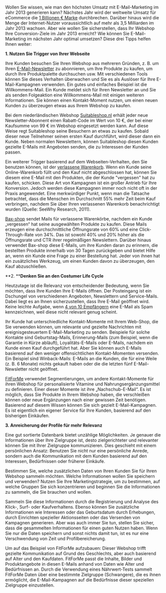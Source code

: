 Wollen Sie wissen, wie man den höchsten Umsatz mit E-Mail-Marketing im
Jahr 2013 generieren kann? Nächstes Jahr wird der weltweite Umsatz für
eCommerce die [1 Billionen €
Marke](http://www.internetretailer.com/2011/01/04/global-e-commerce-sales-head-1-trillion-mark) durchbrechen.
Darüber hinaus wird die Menge der Internet-Nutzer voraussichtlich auf
mehr als 3,5 Milliarden im Jahr 2013 wachsen. Aber wie wollen Sie
sicherstellen, dass Ihr Webshop Ihre Conversion-Ziele im Jahr 2013
erreicht? Wie können Sie E-Mail-Marketing im nächsten Jahr optimal
umsetzen? Diese drei Tipps helfen Ihnen weiter:

**1. Nutzen Sie Trigger von Ihrer Webseite**

Ihre Kunden besuchen Sie Ihren Webshop aus mehreren Gründen, z. B. um
Ihren
[E-Mail-Newsletter](./eight-tips-to-increase-your-email-newsletters-open-rate.md)
zu abonnieren, um Ihre Produkte zu kaufen, um durch Ihre Produktpalette
durchsuchen usw. Mit verschiedenen Tools können Sie dieses Verhalten
überwachen und Sie es als Auslöser für Ihre E-Mail-Kampagnen verwenden.
Ein gutes und einfaches Beispiel ist die Willkommens-Mail. Ein Kunde
meldet sich für Ihren Newsletter an und Sie als senden Folgeaktion eine
Willkommens-Mail mit einigen weiteren Informationen. Sie können einen
Kontakt-Moment nutzen, um einen neuen Kunden zu überzeugen etwas aus
Ihrem Webshop zu kaufen.

Bei dem niederländischen Webshop
[Suitableshop.nl](http://www.suitableshop.nl/) erhält jeder neue
Newsletter-Abonnent einen Rabatt-Code im Wert von 10 €, der bei einer
Kaufsumme von 99 € im Webshop eingesetzt werden kann. Auf diese Weise
regt Suitableshop seine Besuchern an etwas zu kaufen. Sobald dieser neue
Teilnehmer seinen ersten Kauf durchführt, wird dieser dann ein Kunde.
Neben normalen Newslettern, können Suitableshop diesen Kunden gezielte
E-Mails mit Angeboten senden, die zu Interessen der Kunden passen.

Ein weiterer Trigger basierend auf dem Webseiten-Verhalten, den Sie
benutzen können, ist der [verlassene
Warenkorb](http://www.copernica.com/de/about-us/news/abandonded-shopcarts).
Wenn ein Kunde seine Online-Warenkorb füllt und den Kauf nicht
abgeschlossen hat, können Sie diesem eine E-Mail mit den Produkten, die
der Kunde "vergessen" hat zu kaufen, schicken. Diese Art von Kampagnen
ist ein großer Antrieb für Ihre Konversion. Jedoch werden diese
Kampagnen immer noch nicht oft in der Praxis angewendet. Eine
merkwürdiger Punkt, wenn man die Tatsache betrachtet, dass die Menschen
im Durchschnitt 55% mehr Zeit beim Kauf verbringen, nachdem Sie über
Ihren verlassenen Warenkorb benachrichtigt wurden (Quelle: SeeWhy
Research, 2011).

[Bax-shop](http://www.bax-shop.nl/) sendet Mails für verlassene
Warenkörbe, nachdem ein Kunde „vergessen“ hat seine ausgewählten
Produkte zu kaufen. Diese Mails erzeugen eine durchschnittliche
Öffnungsrate von 60% und eine Click-Through-Rate von 34%. Das ist sowohl
40% und 20% höher als die Öffnungsrate und CTR ihrer regelmäßigen
Newslettern. Darüber hinaus verwendet Bax-shop diese E-Mails, um ihre
Kunden daran zu erinnern, die bestellten Produkte innerhalb von 30 Tagen
zurückgeben und bietet Hilfe an, wenn ein Kunde eine Frage zu einer
Bestellung hat. Jeder von ihnen hat ein zusätzliches Werkzeug, um einen
Kunden davon zu überzeugen, den Kauf abzuschließen.

**2. ****Denken Sie an den Costumer Life Cycle**

Heutzutage ist die Relevanz von entscheidender Bedeutung, wenn Sie
möchten, dass Ihre Kunden Ihre E-Mails öffnen. Der Posteingang ist ein
Dschungel von verschiedenen Angeboten, Newslettern und Service-Mails.
Dabei liegt es an Ihnen sicherzustellen, dass Ihre E-Mail geöffnet wird.
Keine leichte Aufgabe, wenn [4 von 10
Empfängern](http://marketingsherpa.com/heap/WisdomReport2011.pdf) eine
E-Mail als Spam kennzeichnen, weil diese nicht relevant genug scheint.

Ihr Kunde hat unterschiedliche Kontakt-Momente mit Ihrem Web-Shop, die
Sie verwenden können, um relevante und gezielte Nachrichten mit
ereignisgesteuertem E-Mail-Marketing zu senden. Beispiele für solche
Kontakte sind Geburtstag-Mails, Erinnerung-Mails (zum Beispiel, wenn die
Garantie in Kürze abläuft), Loyalitäts-E-Mails oder E-Mails, nachdem ein
Kunde einen Kauf durchgeführt hat. Aber Sie können auch E-Mails
basierend auf den weniger offensichtlichen Kontakt-Momenten versenden.
Ein Beispiel sind Winback-Mails: E-Mails an die Kunden, die für eine
Weile (z. B. 6 Monate) nichts gekauft haben oder die die letzten fünf
E-Mail-Newsletter nicht geöffnet.

[FitForMe](http://www.fitforme.nl/) verwendet Segmentierungen, um andere
Kontakt-Momente für ihren Webshop für personalisierte Vitamine und
Nahrungsergänzungsmittel zu definieren. Einer dieser Momente ist ihre
„Nachschub-E-Mail“. Es ist möglich, dass Sie Produkte in Ihrem Webshop
haben, die verschleißen können oder neue Ergänzungen nach einer gewissen
Zeit benötigen. Basierend auf diesem Wissen können Sie sich gezielt
E-Mail-Kampagnen. Es ist eigentlich ein eigener Service für Ihre Kunden,
basierend auf den bisherigen Einkäufen.

**3. Anreicherung der Profile für mehr Relevanz**

Eine gut sortierte Datenbank bietet unzählige Möglichkeiten. Je genauer
die Informationen über Ihre Zielgruppe ist, desto zielgerichteter und
relevanter können Sie mit Ihrer Zielgruppe kommunizieren. Dies geschieht
mit einem persönlichen Ansatz: Benutzen Sie nicht nur eine persönliche
Anrede, sondern auch die Kommunikation mit dem Kunden basierend auf den
Interessen, Bedürfnissen oder früherer Einkäufe.

Bestimmen Sie, welche zusätzlichen Daten von Ihren Kunden Sie für Ihren
Webshop sammeln möchten. Welche Informationen wollen Sie speichern und
verwenden? Nutzen Sie Ihre Marketingstrategie, um zu bestimmen, auf
welche Gruppen Sie sich konzentrieren und beginnen Sie die Informationen
zu sammeln, die Sie brauchen und wollen.

Sammeln Sie diese Informationen durch die Registrierung und Analyse des
Klick-, Surf- oder Kaufverhaltens. Ebenso können Sie zusätzliche
Informationen wie Interessen oder das Geburtsdatum durch Erhebungen,
durch Einrichten spezieller Aktionsseiten oder das Versenden von
Kampagnen generieren. Aber was auch immer Sie tun, stellen Sie sicher,
dass die gesammelten Informationen für einen guten Nutzen haben. Wenn
Sie nur die Daten speichern und sonst nichts damit tun, ist es nur eine
Verschwendung von Zeit und Profilbereicherung.

Um auf das Beispiel von FitForMe aufzubauen: Dieser Webshop trifft
gezielte Kommunikation auf Grund des Geschlechts, aber auch basierend
auf Alter und den Kaufdaten. FitForMe passt die Inhalte, Bilder und
Produktangebote in diesen E-Mails anhand von Daten wie Alter und
Bedürfnissen an. Durch die Verwendung eines Nährwert-Tests sammelt
FitForMe Daten über eine bestimmte Zielgruppe (Schwangere), die es ihnen
ermöglicht, die E-Mail-Kampagnen auf die Bedürfnisse dieser speziellen
Zielgruppe einzustellen.
